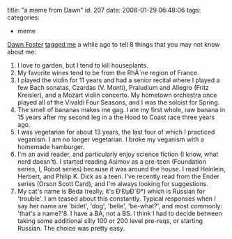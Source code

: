 title: "a meme from Dawn"
id: 207
date: 2008-01-29 06:48:06
tags: 
categories: 
- meme

[Dawn Foster](http://fastwonderblog.com/) [tagged me](http://fastwonderblog.com/2008/01/16/hippies-atari-and-tequila-aka-8-things-you-may-not-know-about-dawn/) a while ago to tell 8 things that you may not know about me:

1.  I love to garden, but I tend to kill houseplants.
2.  My favorite wines tend to be from the RhÃ´ne region of France.
3.  I played the violin for 11 years and had a senior recital where I played a few Bach sonatas, Czardas (V. Monti), Praludium and Allegro (Fritz Kreisler), and a Mozart violin concerto. My hometown orchestra once played all of the Vivaldi Four Seasons, and I was the soloist for Spring.
4.  The smell of bananas makes me gag. I ate my first whole, raw banana in 15 years after my second leg in a the Hood to Coast race three years ago.
5.  I was vegetarian for about 13 years, the last four of which I practiced veganism. I am no longer vegetarian. I broke my veganism with a homemade hamburger.
6.  I'm an avid reader, and particularly enjoy science fiction (I know, what nerd doesn't). I started reading Asimov as a pre-teen (Foundation series, I, Robot series) because it was around the house. I read Heinlein, Herbert, and Philip K. Dick as a teen. I've recently read from the Ender series (Orson Scott Card), and I'm always looking for suggestions.
7.  My cat's name is Beda (really, it's Ð‘ÐµÐ´Ð°) which is Russian for 'trouble'. I am teased about this constantly. Typical responses when I say her name are 'bidet', 'dog', 'belie', 'be-what?', and most commonly: 'that's a name?'8.  I have a BA, not a BS. I think I had to decide between taking some additional silly 100 or 200 level pre-reqs, or starting Russian. The choice was pretty easy.

